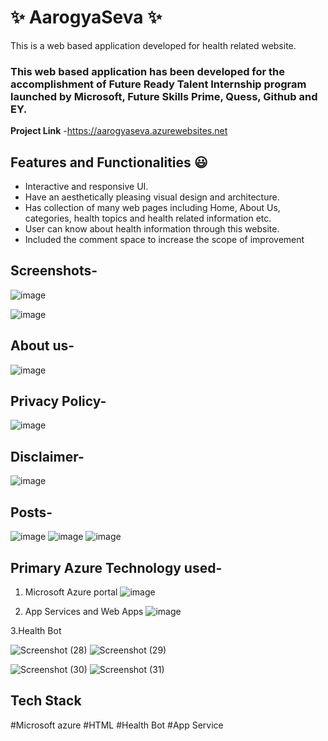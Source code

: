 # ✨ AarogyaSeva  ✨

This is a web based application developed for health related website.

### This web based application has been developed for the accomplishment of Future Ready Talent Internship program launched by Microsoft, Future Skills Prime, Quess, Github and EY.


**Project Link** -https://aarogyaseva.azurewebsites.net

## Features and Functionalities 😃

- Interactive and responsive UI.
- Have an aesthetically pleasing visual design and architecture.
- Has collection of many web pages including Home, About Us, categories, health topics and health related information etc.
- User can know about health information through this website.
- Included the comment space to increase the scope of improvement 

## Screenshots-

![image](https://user-images.githubusercontent.com/118524806/203726065-44f73b30-4534-4d13-bd7e-ac518543b77e.png)

![image](https://user-images.githubusercontent.com/118524806/203726180-6a6115ed-6756-44dc-aeaa-edbe408bd582.png)

## About us-

![image](https://user-images.githubusercontent.com/118524806/203726282-2b6a3cd7-0dab-4b2e-89ab-a63b506151af.png)

## Privacy Policy-

![image](https://user-images.githubusercontent.com/118524806/203726623-b8acb3c4-54a1-4e9b-a813-a5a44a0a66df.png)

## Disclaimer-
![image](https://user-images.githubusercontent.com/118524806/203726465-2a50a66f-c1f1-4536-a5d8-37b577c0523f.png)


## Posts-

![image](https://user-images.githubusercontent.com/118524806/203727734-a846b18a-ca5b-41a6-93a6-61cb293250df.png)
![image](https://user-images.githubusercontent.com/118524806/203728445-c6cbe44e-0526-48a6-bb66-f29aaba31209.png)
![image](https://user-images.githubusercontent.com/118524806/203727933-f057f6fb-1be9-4558-badd-1f1a4c12e891.png)

## Primary Azure Technology used-
1. Microsoft Azure portal
![image](https://user-images.githubusercontent.com/118524806/203728081-026dbccf-ea04-4d4f-8ce7-26cefb2e4a33.png)

2. App Services and Web Apps
![image](https://user-images.githubusercontent.com/118524806/203728180-985c6a12-af65-42ee-b769-27d9c02a5cd6.png)

3.Health Bot

![Screenshot (28)](https://user-images.githubusercontent.com/118524806/209613334-c9c4288a-2657-4d84-b181-7a5de94a094e.png)
![Screenshot (29)](https://user-images.githubusercontent.com/118524806/209613339-22f5cf99-c290-4f17-96f1-6f4832462daf.png)

![Screenshot (30)](https://user-images.githubusercontent.com/118524806/209613364-d606e834-f3f5-46f2-829e-4260c190e9c7.png)
![Screenshot (31)](https://user-images.githubusercontent.com/118524806/209613367-b356c75e-345a-41d2-bb82-3651818d0b3e.png)



## Tech Stack
#Microsoft azure
#HTML
#Health Bot
#App Service
